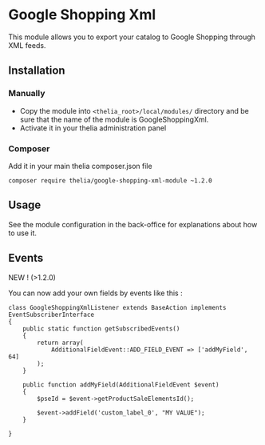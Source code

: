 # Google Shopping Xml

This module allows you to export your catalog to Google Shopping through XML feeds.

## Installation

### Manually

* Copy the module into ```<thelia_root>/local/modules/``` directory and be sure that the name of the module is GoogleShoppingXml.
* Activate it in your thelia administration panel

### Composer

Add it in your main thelia composer.json file

```
composer require thelia/google-shopping-xml-module ~1.2.0
```

## Usage

See the module configuration in the back-office for explanations about how to use it.

## Events

NEW ! (>1.2.0)

You can now add your own fields by events like this :
```
class GoogleShoppingXmlListener extends BaseAction implements EventSubscriberInterface
{
    public static function getSubscribedEvents()
    {
        return array(
            AdditionalFieldEvent::ADD_FIELD_EVENT => ['addMyField', 64]
        );
    }

    public function addMyField(AdditionalFieldEvent $event)
    {
        $pseId = $event->getProductSaleElementsId();
        
        $event->addField('custom_label_0', "MY VALUE");
    }

}
```
